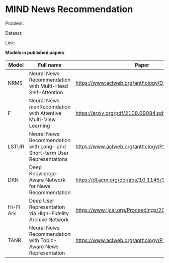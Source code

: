 # MIND News Recommendation

Problem: 

Dataset:

Link:

**Models in published papers**

| Model     | Full name                                                                 | Paper                                              | Summary
| --------- | ------------------------------------------------------------------------- | -------------------------------------------------- | -------------------------------------
| NRMS      | Neural News Recommendation with Multi-Head Self-Attention                 | https://www.aclweb.org/anthology/D19-1671/         | [NRMS](https://github.com/ducdinhchu/news-recommend/blob/master/S_NRMS.pdf)
| F      | Neural News menRecomdation with Attentive Multi-View Learning                | https://arxiv.org/pdf/2108.09084.pdf               |
| LSTUR     | Neural News Recommendation with Long- and Short-term User Representations | https://www.aclweb.org/anthology/P19-1033.pdf      |
| DKN       | Deep Knowledge-Aware Network for News Recommendation                      | https://dl.acm.org/doi/abs/10.1145/3178876.3186175 |
| Hi-Fi Ark | Deep User Representation via High-Fidelity Archive Network                | https://www.ijcai.org/Proceedings/2019/424         |
| TANR      | Neural News Recommendation with Topic-Aware News Representation           | https://www.aclweb.org/anthology/P19-1110.pdf      |
